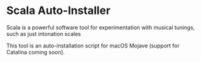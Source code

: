 # Scala Auto-Installer

Scala is a powerful software tool for experimentation with musical tunings, such as just intonation scales

This tool is an auto-installation script for macOS Mojave (support for Catalina coming soon).